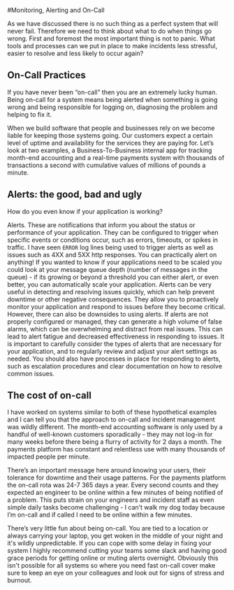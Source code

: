 #Monitoring, Alerting and On-Call

As we have discussed there is no such thing as a perfect system that will never fail. Therefore we need to think about what to do when things go wrong. First and foremost the most important thing is not to panic. What tools and processes can we put in place to make incidents less stressful, easier to resolve and less likely to occur again?

## On-Call Practices

If you have never been “on-call” then you are an extremely lucky human. Being on-call for a system means being alerted when something is going wrong and being responsible for logging on, diagnosing the problem and helping to fix it. 

When we build software that people and businesses rely on we become liable for keeping those systems going. Our customers expect a certain level of uptime and availability for the services they are paying for. Let’s look at two examples, a Business-To-Business internal app for tracking month-end accounting and a real-time payments system with thousands of transactions a second with cumulative values of millions of pounds a minute. 


## Alerts: the good, bad and ugly

How do you even know if your application is working? 

Alerts.  These are notifications that inform you about the status or performance of your application. They can be configured to trigger when specific events or conditions occur, such as errors, timeouts, or spikes in traffic. I have seen `ERROR` log lines being used to trigger alerts as well as issues such as 4XX and 5XX http responses. You can practically alert on anything! If you wanted to know if your applications need to be scaled you could look at your message queue depth (number of messages in the queue) - if its growing or beyond a threshold you can either alert, or even better, you can automatically scale your application.
Alerts can be very useful in detecting and resolving issues quickly, which can help prevent downtime or other negative consequences. They allow you to proactively monitor your application and respond to issues before they become critical.
However, there can also be downsides to using alerts. If alerts are not properly configured or managed, they can generate a high volume of false alarms, which can be overwhelming and distract from real issues. This can lead to alert fatigue and decreased effectiveness in responding to issues.
It is important to carefully consider the types of alerts that are necessary for your application, and to regularly review and adjust your alert settings as needed. You should also have processes in place for responding to alerts, such as escalation procedures and clear documentation on how to resolve common issues.

## The cost of on-call

I have worked on systems similar to both of these hypothetical examples and I can tell you that the approach to on-call and incident management was wildly different. The month-end accounting software is only used by a handful of well-known customers sporadically - they may not log-in for many weeks before there being a flurry of activity for 2 days a month. The payments platform has constant and relentless use with many thousands of impacted people per minute. 

There’s an important message here around knowing your users, their tolerance for downtime and their usage patterns.
For the payments platform the on-call rota was 24-7 365 days a year. Every second counts and they expected an engineer to be online within a few minutes of being notified of a problem. This puts strain on your engineers and incident staff as even simple daily tasks become challenging - I can’t walk my dog today because I’m on-call and if called I need to be online within a few minutes. 

There’s very little fun about being on-call. You are tied to a location or always carrying your laptop, you get woken in the middle of your night and it's wildly unpredictable. If you can cope with some delay in fixing your system I highly recommend cutting your teams some slack and having good grace periods for getting online or muting alerts overnight. Obviously this isn't possible for all systems so where you need fast on-call cover make sure to keep an eye on your colleagues and look out for signs of stress and burnout.

